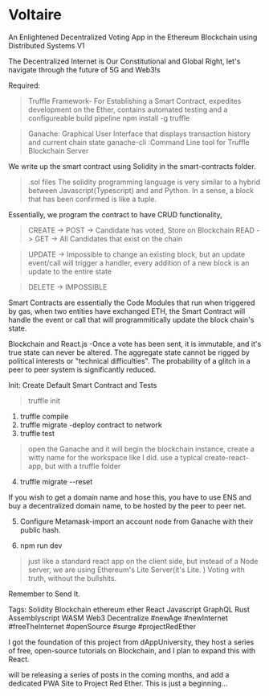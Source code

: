 # Voltaire
An Enlightened Decentralized Voting App in the Ethereum Blockchain using Distributed Systems V1


The Decentralized Internet is Our Constitutional and Global Right, let's navigate through the future of 5G and Web3!s


Required:
> Truffle Framework- For Establishing a Smart Contract, expedites development on the Ether, contains automated testing and a configureable build pipeline
> npm install -g truffle

>Ganache: Graphical User Interface that displays transaction history and current chain state
>ganache-cli :Command Line tool for Truffle Blockchain Server

We write up the smart contract using Solidity in the smart-contracts folder. 
>.sol files
>The solidity programming language is very similar to a hybrid between Javascript(Typescript) and and Python. In a sense, a block that has been confirmed is like a tuple. 

Essentially, we program the contract to have CRUD functionality, 
> CREATE -> POST -> Candidate has voted, Store on Blockchain
> READ -> GET -> All Candidates that exist on the chain

> UPDATE -> Impossible to change an existing block, but an update event/call will trigger a handler, every addition of a new block is an update to the entire state

> DELETE -> IMPOSSIBLE

Smart Contracts are essentially the Code Modules that run when triggered by gas, when two entities have exchanged ETH, the Smart Contract will handle the event or call that will programmitically update the block chain's state. 


Blockchain and React.js
-Once a vote has been sent, it is immutable, and it's true state can never be altered. The aggregate state cannot be rigged by political interests or "technical difficulties". The probability of a glitch in a peer to peer system is significantly reduced. 

Init: Create Default Smart Contract and Tests
> truffle init
1. truffle compile
2. truffle migrate -deploy contract to network
3. truffle test

>open the Ganache and it will begin the blockchain instance, create a witty name for the workspace like I did. 
>use a typical create-react-app, but with a truffle folder
4. truffle migrate --reset

If you wish to get a domain name and hose this, you have to use ENS and buy a decentralized domain name, to be hosted by the peer to peer net.

5. Configure Metamask-import an account node from Ganache with their public hash. 

6. npm run dev 
>just like a standard react app on the client side, but instead of a Node server, we are using Ethereum's Lite Server(it's Lite. )
>Voting with truth, without the bullshits.

Remember to Send It.  



Tags:
Solidity
Blockchain
ethereum
ether
React
Javascript
GraphQL
Rust
Assemblyscript
WASM
Web3
Decentralize
#newAge
#newInternet
#freeTheInternet
#openSource
#surge
#projectRedEther


I got the foundation of this project from dAppUniversity, they host a series of free, open-source tutorials on Blockchain, and I plan to expand this with React. 

will be releasing a series of posts in the coming months, and add a dedicated PWA Site to Project Red Ether. This is just a beginning...  
